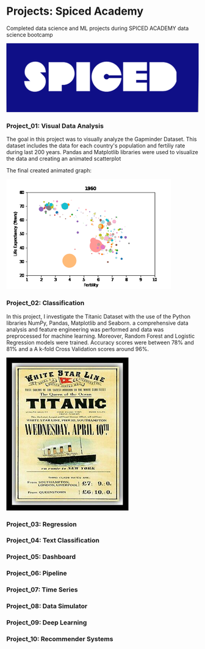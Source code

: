 # Projects: Spiced Academy
Completed data science and ML projects during SPICED ACADEMY data science bootcamp

![alt text](https://github.com/Armandinando/Spiced_Academy_Projects/blob/main/spiced_logo.png)

### Project_01: Visual Data Analysis
The goal in this project was to visually analyze the Gapminder Dataset. This dataset includes the data for each country's population and fertiliy rate during last 200 years. Pandas and Matplotlib libraries were used to visualize the data and creating an animated scatterplot

The final created animated graph:


![alt text](https://github.com/Armandinando/Spiced_Academy_Projects/blob/main/Project_01_%20Visual%20Data%20Analysis/Annimated_Plot.gif)
### Project_02: Classification

In this project, I investigate the Titanic Dataset with the use of the Python libraries NumPy, Pandas, Matplotlib and Seaborn. a comprehensive data analysis and feature engineering was performed and data was preprocessed for machine learning. Moreover, Random Forest and Logistic Regression models were trained. Accuracy scores were between 78% and 81% and a A k-fold Cross Validation scores around 96%. 

![alt text](https://github.com/Armandinando/Spiced_Academy_Projects/blob/main/titanic.jpg)



### Project_03: Regression
### Project_04: Text Classification
### Project_05: Dashboard
### Project_06: Pipeline
### Project_07: Time Series
### Project_08: Data Simulator
### Project_09: Deep Learning
### Project_10: Recommender Systems

